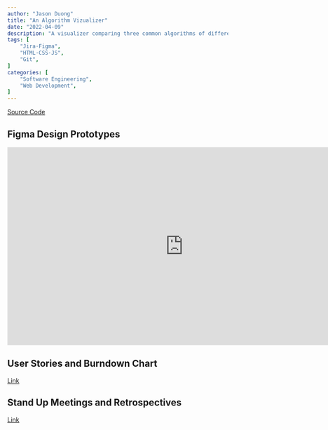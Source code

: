 ```yaml
---
author: "Jason Duong"
title: "An Algorithm Vizualizer"
date: "2022-04-09"
description: "A visualizer comparing three common algorithms of different time complexities."
tags: [
    "Jira·Figma",
    "HTML·CSS·JS",
    "Git",
]
categories: [
    "Software Engineering",
    "Web Development",
]
---
```


[Source Code](https://github.com/duong-jason/binary-bros)

## Figma Design Prototypes

<iframe style="border: 1px solid rgba(0, 0, 0, 0.1);" width="800" height="450" src="https://www.figma.com/embed?embed_host=share&url=https%3A%2F%2Fwww.figma.com%2Ffile%2FqihsKn3iY99zQqTtMatn8Z%2FLanding-Page%3Ftype%3Ddesign%26node-id%3D0%253A1%26mode%3Ddesign%26t%3DsFSbak2BwHFp1aCv-1" allowfullscreen></iframe>

## User Stories and Burndown Chart

[Link](https://docs.google.com/spreadsheets/d/e/2PACX-1vSezwps9xOk-6Rl4cwyeZoJpvOKecQbakP0JX81jdKlUagxcm1o8KkY7ZCbAMgxGEtCDveL_jR8fIJe/pubhtml)

## Stand Up Meetings and Retrospectives

[Link](https://docs.google.com/document/d/e/2PACX-1vRfUL42RWWhExU_IpmiscmZg4CCbbjoyhtOksWm0N43jliuOSuNtscRxw2rztDo3DzcLAs7UOS1FAfC/pub)